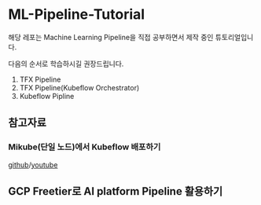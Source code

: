# ML-Pipeline-Tutorial
해당 레포는 Machine Learning Pipeline을 직접 공부하면서 제작 중인 튜토리얼입니다.

다음의 순서로 학습하시길 권장드립니다.
1. TFX Pipeline
2. TFX Pipeline(Kubeflow Orchestrator)
3. Kubeflow Pipline

## 참고자료
### Mikube(단일 노드)에서 Kubeflow 배포하기
[github](https://github.com/silverstar0727/deploy-kubeflow-on-gcp)/[youtube](https://www.youtube.com/watch?v=J__0czLYmxc)

## GCP Freetier로 AI platform Pipeline 활용하기
